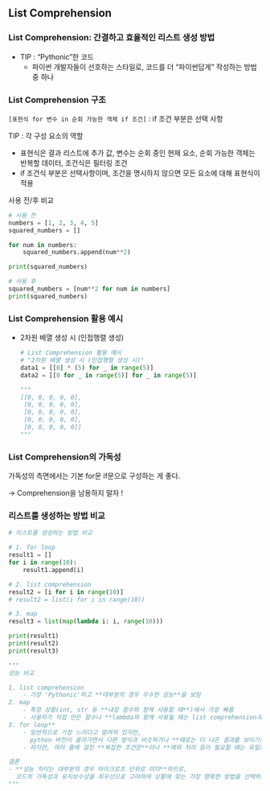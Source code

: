 ## List Comprehension

### List Comprehension: 간결하고 효율적인 리스트 생성 방법

- TIP : “Pythonic”한 코드
    - 파이썬 개발자들이 선호하는 스타일로, 코드를 더 “파이썬답게” 작성하는 방법 중 하나

### List Comprehension 구조

`[표현식 for 변수 in 순회 가능한 객체 if 조건]` : if 조건 부분은 선택 사항

TIP : 각 구성 요소의 역할

- 표현식은 결과 리스트에 추가 값, 변수는 순회 중인 현재 요소, 순회 가능한 객체는 반복할 데이터, 조건식은 필터링 조건
- if 조건식 부분은 선택사항이며, 조건을 명시하지 않으면 모든 요소에 대해 표현식이 적용

사용 전/후 비교

```python
# 사용 전
numbers = [1, 2, 3, 4, 5]
squared_numbers = []

for num in numbers:
    squared_numbers.append(num**2)

print(squared_numbers)

# 사용 후
squared_numbers = [num**2 for num in numbers]
print(squared_numbers)
```

### List Comprehension 활용 예시

- 2차원 배열 생성 시 (인접행렬 생성)
    
    ```python
    # List Comprehension 활용 예시
    # "2차원 배열 생성 시 (인접행렬 생성 시)"
    data1 = [[0] * (5) for _ in range(5)]
    data2 = [[0 for _ in range(5)] for _ in range(5)]
    
    """
    [[0, 0, 0, 0, 0],
     [0, 0, 0, 0, 0],
     [0, 0, 0, 0, 0],
     [0, 0, 0, 0, 0],
     [0, 0, 0, 0, 0]]
    """
    ```
    

### List Comprehension의 가독성

가독성의 측면에서는 기본 for문 if문으로 구성하는 게 좋다.

→ Comprehension을 남용하지 말자 !

### 리스트를 생성하는 방법 비교

```python
# 리스트를 생성하는 방법 비교

# 1. for loop
result1 = []
for i in range(10):
    result1.append(i)

# 2. list comprehension
result2 = [i for i in range(10)]
# result2 = list(i for i in range(10))

# 3. map
result3 = list(map(lambda i: i, range(10)))

print(result1)
print(result2)
print(result3)

"""
성능 비교

1. list comprehension
    - 가장 'Pythonic'하고 **대부분의 경우 우수한 성능**을 보임
2. map
    - 특정 상황(int, str 등 **내장 함수와 함께 사용할 때**)에서 가장 빠름
    - 사용자가 직접 만든 함수나 **lambda와 함께 사용될 때는 list comprehension과 성능이 비슷하거나 약간 느릴 수 있음
3. for loop**
    - 일반적으로 가장 느리다고 알려져 있지만,
      python 버전이 올라가면서 다른 방식과 비슷하거나 **때로는 더 나은 결과를 보이기도 함**
    - 하지만, 여러 줄에 걸친 **복잡한 조건문**이나 **예외 처리 등이 필요할 때는 유일한 선택지**이며, 그 자체로 매우 유용함

결론
- **성능 차이는 대부분의 경우 마이크로초 단위로 미미**하므로, 
  코드의 가독성과 유지보수성을 최우선으로 고려하여 상황에 맞는 가장 명확한 방법을 선택하는 것을 권장
"""

```